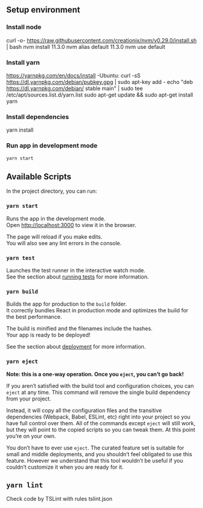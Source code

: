 ## Setup environment

### Install node

curl -o- https://raw.githubusercontent.com/creationix/nvm/v0.29.0/install.sh | bash
nvm install 11.3.0
nvm alias default 11.3.0
nvm use default

### Install yarn

https://yarnpkg.com/en/docs/install
-Ubuntu: curl -sS https://dl.yarnpkg.com/debian/pubkey.gpg | sudo apt-key add -
         echo "deb https://dl.yarnpkg.com/debian/ stable main" | sudo tee /etc/apt/sources.list.d/yarn.list
         sudo apt-get update && sudo apt-get install yarn

### Install dependencies

yarn install

### Run app in development mode

`yarn start`

## Available Scripts

In the project directory, you can run:

### `yarn start`

Runs the app in the development mode.<br>
Open [http://localhost:3000](http://localhost:3000) to view it in the browser.

The page will reload if you make edits.<br>
You will also see any lint errors in the console.

### `yarn test`

Launches the test runner in the interactive watch mode.<br>
See the section about [running tests](https://facebook.github.io/create-react-app/docs/running-tests) for more information.

### `yarn build`

Builds the app for production to the `build` folder.<br>
It correctly bundles React in production mode and optimizes the build for the best performance.

The build is minified and the filenames include the hashes.<br>
Your app is ready to be deployed!

See the section about [deployment](https://facebook.github.io/create-react-app/docs/deployment) for more information.

### `yarn eject`

**Note: this is a one-way operation. Once you `eject`, you can’t go back!**

If you aren’t satisfied with the build tool and configuration choices, you can `eject` at any time. This command will remove the single build dependency from your project.

Instead, it will copy all the configuration files and the transitive dependencies (Webpack, Babel, ESLint, etc) right into your project so you have full control over them. All of the commands except `eject` will still work, but they will point to the copied scripts so you can tweak them. At this point you’re on your own.

You don’t have to ever use `eject`. The curated feature set is suitable for small and middle deployments, and you shouldn’t feel obligated to use this feature. However we understand that this tool wouldn’t be useful if you couldn’t customize it when you are ready for it.

## `yarn lint`

Check code by TSLint with rules tslint.json
